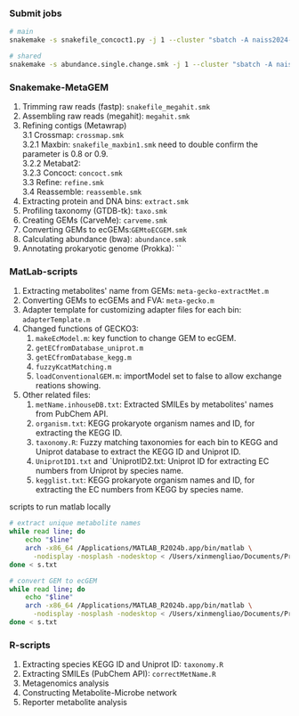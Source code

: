 ### Submit jobs
```bash
# main
snakemake -s snakefile_concoct1.py -j 1 --cluster "sbatch -A naiss2024-22-820 -p main -N 1 -c 128 -t 11:00:00 -J concoct --mail-user ssamantha.data@gmail.com --mail-type=ALL" --keep-incomplete

# shared
snakemake -s abundance.single.change.smk -j 1 --cluster "sbatch -A naiss2024-22-1134 -p shared --ntasks=1 --cpus-per-task=20 -t 02:00:00 -J ecGEM --mail-user ssamantha.data@gmail.com --mail-type=ALL" --keep-incomplete
```

### Snakemake-MetaGEM
1. Trimming raw reads (fastp): `snakefile_megahit.smk`
2. Assembling raw reads (megahit): `megahit.smk`
3. Refining contigs (Metawrap) \
   3.1 Crossmap: `crossmap.smk` \
   3.2.1 Maxbin: `snakefile_maxbin1.smk` need to double confirm the parameter is 0.8 or 0.9. \
   3.2.2 Metabat2: \
   3.2.3 Concoct: `concoct.smk` \
   3.3 Refine: `refine.smk` \
   3.4 Reassemble: `reassemble.smk`
4. Extracting protein and DNA bins: `extract.smk`
5. Profiling taxonomy (GTDB-tk): `taxo.smk`
6. Creating GEMs (CarveMe): `carveme.smk`
7. Converting GEMs to ecGEMs:`GEMtoECGEM.smk`
8. Calculating abundance (bwa):  `abundance.smk`
9. Annotating prokaryotic genome (Prokka): ``

### MatLab-scripts
1. Extracting metabolites' name from GEMs: `meta-gecko-extractMet.m`
2. Converting GEMs to ecGEMs and FVA: `meta-gecko.m`
3. Adapter template for customizing adapter files for each bin: `adapterTemplate.m`
4. Changed functions of GECKO3:
   1) `makeEcModel.m`: key function to change GEM to ecGEM.
   2) `getECfromDatabase_uniprot.m`
   3) `getECfromDatabase_kegg.m`
   4) `fuzzyKcatMatching.m`
   5) `loadConventionalGEM.m`: importModel set to false to allow exchange reations showing. 
6. Other related files: 
   1) `metName.inhouseDB.txt`: Extracted SMILEs by metabolites' names from PubChem API.
   2) `organism.txt`: KEGG prokaryote organism names and ID, for extracting the KEGG ID. 
   3) `taxonomy.R`: Fuzzy matching taxonomies for each bin to KEGG and Uniprot database to extract the KEGG ID and Uniprot ID. 
   4) `UniprotID1.txt` and `UniprotID2.txt: Uniprot ID for extracting EC numbers from Uniprot by species name.
   5) `kegglist.txt`: KEGG prokaryote organism names and ID, for extracting the EC numbers from KEGG by species name.

scripts to run matlab locally
```bash
# extract unique metabolite names
while read line; do 
	echo "$line"
	arch -x86_64 /Applications/MATLAB_R2024b.app/bin/matlab \
      -nodisplay -nosplash -nodesktop < /Users/xinmengliao/Documents/Project/20241117_CMA_PD_ecGEMs/ecGEMs/${line}/meta-gecko-extractMet.m;
done < s.txt

# convert GEM to ecGEM
while read line; do 
	echo "$line"
	arch -x86_64 /Applications/MATLAB_R2024b.app/bin/matlab \
      -nodisplay -nosplash -nodesktop < /Users/xinmengliao/Documents/Project/20241117_CMA_PD_ecGEMs/ecGEMs/${line}/meta-gecko.m;
done < s.txt
```

### R-scripts 
1. Extracting species KEGG ID and Uniprot ID: `taxonomy.R`
2. Extracting SMILEs (PubChem API): `correctMetName.R`
3. Metagenomics analysis
4. Constructing Metabolite-Microbe network
5. Reporter metabolite analysis
